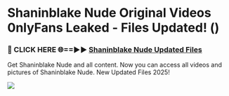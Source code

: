 # Shaninblake Nude Original Videos 0nlyFans Leaked - Files Updated! ()

<h3>🔴 CLICK HERE 🌐==►► <a href="https://tinyurl.com/2p9ay9w9" rel="nofollow">Shaninblake Nude Updated Files</a></h3>

Get Shaninblake Nude and all content. Now you can access all videos and pictures of Shaninblake Nude. New Updated Files 2025!

[![](https://i.imgur.com/KQgVmj3.gif)](https://tinyurl.com/2p9ay9w9)
